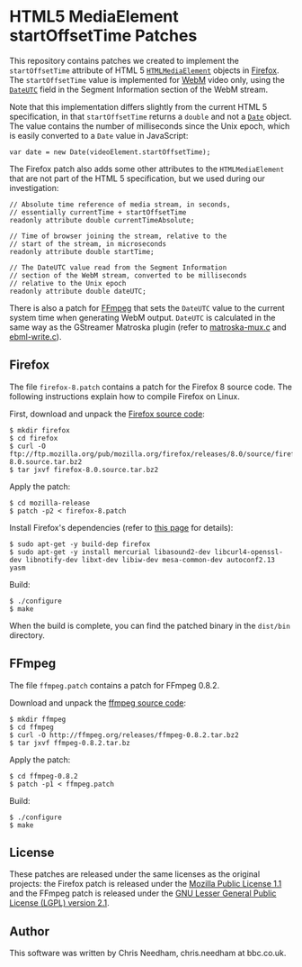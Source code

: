 # HTML5 MediaElement startOffsetTime Patches #

This repository contains patches we created to implement the `startOffsetTime` attribute of HTML 5 [`HTMLMediaElement`](http://www.whatwg.org/specs/web-apps/current-work/multipage/the-video-element.html#htmlmediaelement) objects in [Firefox](http://www.mozilla.org/projects/firefox/). The `startOffsetTime` value is implemented for [WebM](http://www.webmproject.org/) video only, using the [`DateUTC`](http://matroska.org/technical/specs/index.html) field in the Segment Information section of the WebM stream.

Note that this implementation differs slightly from the current HTML 5 specification, in that `startOffsetTime` returns a `double` and not a [`Date`](https://developer.mozilla.org/en/JavaScript/Reference/Global_Objects/Date) object. The value contains the number of milliseconds since the Unix epoch, which is easily converted to a `Date` value in JavaScript:

    var date = new Date(videoElement.startOffsetTime);

The Firefox patch also adds some other attributes to the `HTMLMediaElement` that are not part of the HTML 5 specification, but we used during our investigation:

    // Absolute time reference of media stream, in seconds,
    // essentially currentTime + startOffsetTime
    readonly attribute double currentTimeAbsolute;

    // Time of browser joining the stream, relative to the
    // start of the stream, in microseconds
    readonly attribute double startTime;

    // The DateUTC value read from the Segment Information
    // section of the WebM stream, converted to be milliseconds
    // relative to the Unix epoch
    readonly attribute double dateUTC;

There is also a patch for [FFmpeg](http://ffmpeg.org/) that sets the `DateUTC` value to the current system time when generating WebM output. `DateUTC` is calculated in the same way as the GStreamer Matroska plugin (refer to [matroska-mux.c](http://cgit.freedesktop.org/gstreamer/gst-plugins-good/tree/gst/matroska/matroska-mux.c?id=RELEASE-0.10.28) and [ebml-write.c](http://cgit.freedesktop.org/gstreamer/gst-plugins-good/tree/gst/matroska/ebml-write.c?id=RELEASE-0.10.28)).

## Firefox ##

The file `firefox-8.patch` contains a patch for the Firefox 8 source code. The following instructions explain how to compile Firefox on Linux.

First, download and unpack the [Firefox source code](ftp://ftp.mozilla.org/pub/mozilla.org/firefox/releases/8.0/source/firefox-8.0.source.tar.bz2):

    $ mkdir firefox
    $ cd firefox
    $ curl -O ftp://ftp.mozilla.org/pub/mozilla.org/firefox/releases/8.0/source/firefox-8.0.source.tar.bz2
    $ tar jxvf firefox-8.0.source.tar.bz2

Apply the patch:

    $ cd mozilla-release
    $ patch -p2 < firefox-8.patch

Install Firefox's dependencies (refer to [this page](https://developer.mozilla.org/en/Linux_Build_Prerequisites) for details):

    $ sudo apt-get -y build-dep firefox
    $ sudo apt-get -y install mercurial libasound2-dev libcurl4-openssl-dev libnotify-dev libxt-dev libiw-dev mesa-common-dev autoconf2.13 yasm

Build:

    $ ./configure
    $ make

When the build is complete, you can find the patched binary in the `dist/bin` directory.

## FFmpeg ##

The file `ffmpeg.patch` contains a patch for FFmpeg 0.8.2.

Download and unpack the [ffmpeg source code](http://ffmpeg.org/download.html):

    $ mkdir ffmpeg
    $ cd ffmpeg
    $ curl -O http://ffmpeg.org/releases/ffmpeg-0.8.2.tar.bz2
    $ tar jxvf ffmpeg-0.8.2.tar.bz

Apply the patch:

    $ cd ffmpeg-0.8.2
    $ patch -p1 < ffmpeg.patch

Build:

    $ ./configure
    $ make

## License ##

These patches are released under the same licenses as the original projects: the Firefox patch is released under the [Mozilla Public License 1.1](http://www.mozilla.org/MPL/1.1/) and the FFmpeg patch is released under the [GNU Lesser General Public License (LGPL) version 2.1](http://www.gnu.org/licenses/old-licenses/lgpl-2.1.html).

## Author ##

This software was written by Chris Needham, chris.needham at bbc.co.uk.
